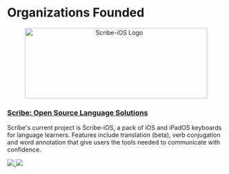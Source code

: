 # Organizations Founded

<div align="center">
  <a href="https://github.com/scribe-org"><img src="https://raw.githubusercontent.com/scribe-org/Organization/main/logo/Scribe_logo_transparent.png" width=423 height=164 alt="Scribe-iOS Logo"></a>
</div>

### [Scribe: Open Source Language Solutions](https://github.com/scribe-org)

Scribe's current project is Scribe-iOS, a pack of iOS and iPadOS keyboards for language learners. Features include translation (beta), verb conjugation and word annotation that give users the tools needed to communicate with confidence.

<p align="left">
  <a href="https://github.com/scribe-org/Scribe-iOS#gh-light-mode-only">
    <img src=https://github-readme-stats.vercel.app/api/pin/?username=scribe-org&repo=Scribe-iOS&show_owner=true&title_color=0C68DA&bg_color=ffffff&icon_color=57606A&text_color=57606A&border_color=D0D7DE />
  </a>
  <a href="https://github.com/scribe-org/Scribe-iOS#gh-dark-mode-only">
    <img src=https://github-readme-stats.vercel.app/api/pin/?username=scribe-org&repo=Scribe-iOS&show_owner=true&title_color=58A6FF&bg_color=0D1117&icon_color=8B949F&text_color=8B949F&border_color=30363D />
  </a>
</p>
